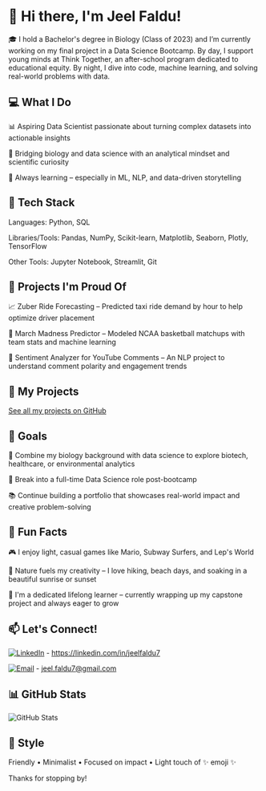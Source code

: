 # 👋 Hi there, I'm Jeel Faldu!

🎓 I hold a Bachelor's degree in Biology (Class of 2023) and I’m currently working on my final project in a Data Science Bootcamp. By day, I support young minds at Think Together, an after-school program dedicated to educational equity. By night, I dive into code, machine learning, and solving real-world problems with data.

## 💻 What I Do

📊 Aspiring Data Scientist passionate about turning complex datasets into actionable insights

🧪 Bridging biology and data science with an analytical mindset and scientific curiosity

🌱 Always learning – especially in ML, NLP, and data-driven storytelling

## 🔧 Tech Stack

Languages: Python, SQL

Libraries/Tools: Pandas, NumPy, Scikit-learn, Matplotlib, Seaborn, Plotly, TensorFlow

Other Tools: Jupyter Notebook, Streamlit, Git

## 🚀 Projects I'm Proud Of

📈 Zuber Ride Forecasting – Predicted taxi ride demand by hour to help optimize driver placement 

🏀 March Madness Predictor – Modeled NCAA basketball matchups with team stats and machine learning 

🤖 Sentiment Analyzer for YouTube Comments – An NLP project to understand comment polarity and engagement trends

## 📂 My Projects

[See all my projects on GitHub](https://github.com/jeelfaldu7?tab=repositories)

## 🎯 Goals

🔬 Combine my biology background with data science to explore biotech, healthcare, or environmental analytics

🧠 Break into a full-time Data Science role post-bootcamp

📚 Continue building a portfolio that showcases real-world impact and creative problem-solving

## 🌟 Fun Facts

🎮 I enjoy light, casual games like Mario, Subway Surfers, and Lep's World

🌄 Nature fuels my creativity – I love hiking, beach days, and soaking in a beautiful sunrise or sunset

📘 I'm a dedicated lifelong learner – currently wrapping up my capstone project and always eager to grow

## 📫 Let's Connect!

[![LinkedIn](https://img.shields.io/badge/LinkedIn-blue?logo=linkedin&logoColor=white)](https://linkedin.com/in/jeelfaldu7) - https://linkedin.com/in/jeelfaldu7

[![Email](https://img.shields.io/badge/Email-D14836?logo=gmail&logoColor=white)](mailto:jeel.faldu7@gmail.com) - jeel.faldu7@gmail.com

## 📊 GitHub Stats

![GitHub Stats](https://github-readme-stats.vercel.app/api?username=jeelfaldu7&show_icons=true&theme=default&cache_seconds=0)

## 🎨 Style

Friendly • Minimalist • Focused on impact • Light touch of ✨ emoji ✨

Thanks for stopping by!

